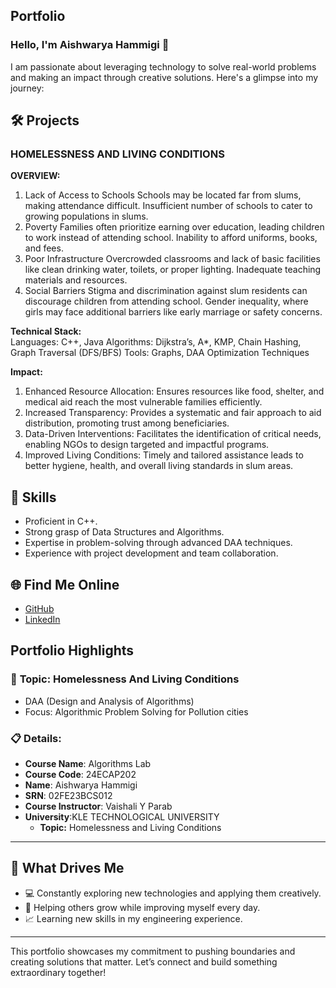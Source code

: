 ## **Portfolio**

### Hello, I'm Aishwarya Hammigi 👋

I am passionate about leveraging technology to solve real-world problems and making an impact through creative solutions. 
Here's a glimpse into my journey:  


## 🛠 Projects

### **HOMELESSNESS AND LIVING CONDITIONS**  

**OVERVIEW:**
1. Lack of Access to Schools
Schools may be located far from slums, making attendance difficult.
Insufficient number of schools to cater to growing populations in slums.
2. Poverty
Families often prioritize earning over education, leading children to work instead of attending school.
Inability to afford uniforms, books, and fees.
3. Poor Infrastructure
Overcrowded classrooms and lack of basic facilities like clean drinking water, toilets, or proper lighting.
Inadequate teaching materials and resources.
4. Social Barriers
Stigma and discrimination against slum residents can discourage children from attending school.
Gender inequality, where girls may face additional barriers like early marriage or safety concerns.

**Technical Stack:**  
Languages: C++, Java
Algorithms: Dijkstra’s, A*, KMP, Chain Hashing, Graph Traversal (DFS/BFS)
Tools: Graphs, DAA Optimization Techniques

**Impact:**
1. Enhanced Resource Allocation:
Ensures resources like food, shelter, and medical aid reach the most vulnerable families efficiently.
2. Increased Transparency:
Provides a systematic and fair approach to aid distribution, promoting trust among beneficiaries.
3. Data-Driven Interventions:
Facilitates the identification of critical needs, enabling NGOs to design targeted and impactful programs.
4. Improved Living Conditions:
Timely and tailored assistance leads to better hygiene, health, and overall living standards in slum areas.
## 🚀 **Skills** 

- Proficient in C++. 
- Strong grasp of Data Structures and Algorithms.  
- Expertise in problem-solving through advanced DAA techniques.  
- Experience with project development and team collaboration.  


## 🌐 **Find Me Online**

- [GitHub](https://github.com/Aishwaryahammigi/HOMELESSNESS-AND-LIVING-CONDITIONS.github.io/edit/main/README.md)
- [LinkedIn](https://www.linkedin.com/in/aishwarya-hammigi-0490092a9?utm_source=share&utm_campaign=share_via&utm_content=profile&utm_medium=android_app)

## Portfolio Highlights

### 🎯 **Topic:** Homelessness And Living Conditions
- DAA (Design and Analysis of Algorithms)  
- Focus: Algorithmic Problem Solving for Pollution cities  

### 📋 **Details:**

- **Course Name**: Algorithms Lab 
- **Course Code**: 24ECAP202  
- **Name**: Aishwarya Hammigi
- **SRN**: 02FE23BCS012
- **Course Instructor**: Vaishali Y Parab  
- **University**:KLE TECHNOLOGICAL UNIVERSITY
  - **Topic:** Homelessness and Living Conditions
---

## 🎨 What Drives Me  
- 💻 Constantly exploring new technologies and applying them creatively.
- 🤝 Helping others grow while improving myself every day.  
- 📈 Learning new skills in my engineering experience.  

---

This portfolio showcases my commitment to pushing boundaries and creating solutions that matter. 
Let’s connect and build something extraordinary together!
